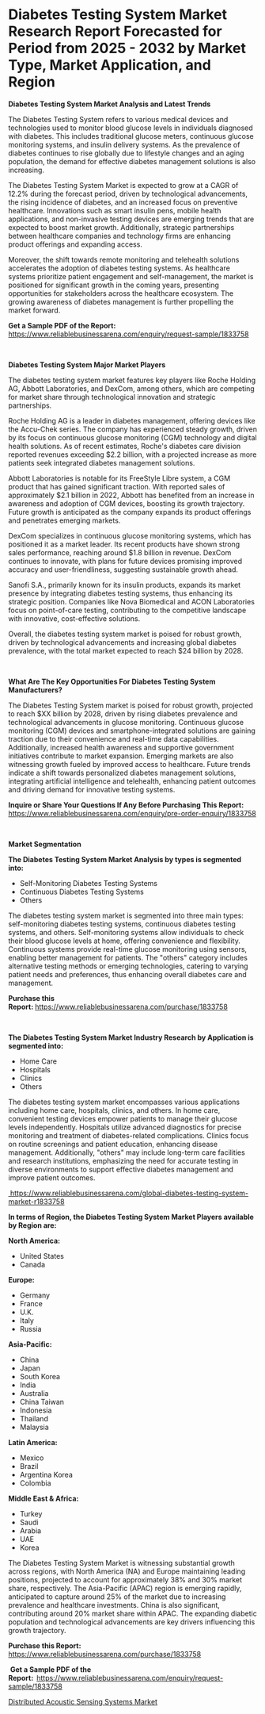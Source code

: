 <p><h1>Diabetes Testing System Market Research Report Forecasted for Period from 2025 -  2032 by Market Type, Market Application, and Region</h1></p><p><strong>Diabetes Testing System Market Analysis and Latest Trends</strong></p>
<p><p>The Diabetes Testing System refers to various medical devices and technologies used to monitor blood glucose levels in individuals diagnosed with diabetes. This includes traditional glucose meters, continuous glucose monitoring systems, and insulin delivery systems. As the prevalence of diabetes continues to rise globally due to lifestyle changes and an aging population, the demand for effective diabetes management solutions is also increasing.</p><p>The Diabetes Testing System Market is expected to grow at a CAGR of 12.2% during the forecast period, driven by technological advancements, the rising incidence of diabetes, and an increased focus on preventive healthcare. Innovations such as smart insulin pens, mobile health applications, and non-invasive testing devices are emerging trends that are expected to boost market growth. Additionally, strategic partnerships between healthcare companies and technology firms are enhancing product offerings and expanding access.</p><p>Moreover, the shift towards remote monitoring and telehealth solutions accelerates the adoption of diabetes testing systems. As healthcare systems prioritize patient engagement and self-management, the market is positioned for significant growth in the coming years, presenting opportunities for stakeholders across the healthcare ecosystem. The growing awareness of diabetes management is further propelling the market forward.</p></p>
<p><strong>Get a Sample PDF of the Report:&nbsp;</strong> <a href="https://www.reliablebusinessarena.com/enquiry/request-sample/1833758?utm_campaign=2800&utm_medium=2&utm_source=Github&utm_content=ia&utm_term=26032025&utm_id=diabetes-testing-system">https://www.reliablebusinessarena.com/enquiry/request-sample/1833758</a></p>
<p>&nbsp;</p>
<p><strong>Diabetes Testing System Major Market Players</strong></p>
<p><p>The diabetes testing system market features key players like Roche Holding AG, Abbott Laboratories, and DexCom, among others, which are competing for market share through technological innovation and strategic partnerships.</p><p>Roche Holding AG is a leader in diabetes management, offering devices like the Accu-Chek series. The company has experienced steady growth, driven by its focus on continuous glucose monitoring (CGM) technology and digital health solutions. As of recent estimates, Roche's diabetes care division reported revenues exceeding $2.2 billion, with a projected increase as more patients seek integrated diabetes management solutions.</p><p>Abbott Laboratories is notable for its FreeStyle Libre system, a CGM product that has gained significant traction. With reported sales of approximately $2.1 billion in 2022, Abbott has benefited from an increase in awareness and adoption of CGM devices, boosting its growth trajectory. Future growth is anticipated as the company expands its product offerings and penetrates emerging markets.</p><p>DexCom specializes in continuous glucose monitoring systems, which has positioned it as a market leader. Its recent products have shown strong sales performance, reaching around $1.8 billion in revenue. DexCom continues to innovate, with plans for future devices promising improved accuracy and user-friendliness, suggesting sustainable growth ahead.</p><p>Sanofi S.A., primarily known for its insulin products, expands its market presence by integrating diabetes testing systems, thus enhancing its strategic position. Companies like Nova Biomedical and ACON Laboratories focus on point-of-care testing, contributing to the competitive landscape with innovative, cost-effective solutions.</p><p>Overall, the diabetes testing system market is poised for robust growth, driven by technological advancements and increasing global diabetes prevalence, with the total market expected to reach $24 billion by 2028.</p></p>
<p>&nbsp;</p>
<p><strong>What Are The Key Opportunities For Diabetes Testing System Manufacturers?</strong></p>
<p><p>The Diabetes Testing System market is poised for robust growth, projected to reach $XX billion by 2028, driven by rising diabetes prevalence and technological advancements in glucose monitoring. Continuous glucose monitoring (CGM) devices and smartphone-integrated solutions are gaining traction due to their convenience and real-time data capabilities. Additionally, increased health awareness and supportive government initiatives contribute to market expansion. Emerging markets are also witnessing growth fueled by improved access to healthcare. Future trends indicate a shift towards personalized diabetes management solutions, integrating artificial intelligence and telehealth, enhancing patient outcomes and driving demand for innovative testing systems.</p></p>
<p><strong>Inquire or Share Your Questions If Any Before Purchasing This Report:</strong> <a href="https://www.reliablebusinessarena.com/enquiry/pre-order-enquiry/1833758?utm_campaign=2800&utm_medium=2&utm_source=Github&utm_content=ia&utm_term=26032025&utm_id=diabetes-testing-system">https://www.reliablebusinessarena.com/enquiry/pre-order-enquiry/1833758</a></p>
<p>&nbsp;</p>
<p><strong>Market Segmentation</strong></p>
<p><strong>The Diabetes Testing System Market Analysis by types is segmented into:</strong></p>
<p><ul><li>Self-Monitoring Diabetes Testing Systems</li><li>Continuous Diabetes Testing Systems</li><li>Others</li></ul></p>
<p><p>The diabetes testing system market is segmented into three main types: self-monitoring diabetes testing systems, continuous diabetes testing systems, and others. Self-monitoring systems allow individuals to check their blood glucose levels at home, offering convenience and flexibility. Continuous systems provide real-time glucose monitoring using sensors, enabling better management for patients. The "others" category includes alternative testing methods or emerging technologies, catering to varying patient needs and preferences, thus enhancing overall diabetes care and management.</p></p>
<p><strong>Purchase this Report:&nbsp;</strong><a href="https://www.reliablebusinessarena.com/purchase/1833758?utm_campaign=2800&utm_medium=2&utm_source=Github&utm_content=ia&utm_term=26032025&utm_id=diabetes-testing-system">https://www.reliablebusinessarena.com/purchase/1833758</a></p>
<p>&nbsp;</p>
<p><strong>The Diabetes Testing System Market Industry Research by Application is segmented into:</strong></p>
<p><ul><li>Home Care</li><li>Hospitals</li><li>Clinics</li><li>Others</li></ul></p>
<p><p>The diabetes testing system market encompasses various applications including home care, hospitals, clinics, and others. In home care, convenient testing devices empower patients to manage their glucose levels independently. Hospitals utilize advanced diagnostics for precise monitoring and treatment of diabetes-related complications. Clinics focus on routine screenings and patient education, enhancing disease management. Additionally, "others" may include long-term care facilities and research institutions, emphasizing the need for accurate testing in diverse environments to support effective diabetes management and improve patient outcomes.</p></p>
<p><a href="https://www.reliablebusinessarena.com/global-diabetes-testing-system-market-r1833758?utm_campaign=2800&utm_medium=2&utm_source=Github&utm_content=ia&utm_term=26032025&utm_id=diabetes-testing-system">&nbsp;https://www.reliablebusinessarena.com/global-diabetes-testing-system-market-r1833758</a></p>
<p><strong>In terms of Region, the Diabetes Testing System Market Players available by Region are:</strong></p>
<p>
    <p> <strong> North America: </strong>
        <ul>
            <li>United States</li>
            <li>Canada</li>
        </ul>
        </p> 
    <p> <strong> Europe: </strong>
        <ul>
            <li>Germany</li>
            <li>France</li>
            <li>U.K.</li>
            <li>Italy</li>
            <li>Russia</li>
        </ul>
        </p> 
    <p> <strong> Asia-Pacific: </strong>
        <ul>
            <li>China</li>
            <li>Japan</li>
            <li>South Korea</li>
            <li>India</li>
            <li>Australia</li>
            <li>China Taiwan</li>
            <li>Indonesia</li>
            <li>Thailand</li>
            <li>Malaysia</li>
        </ul>
        </p> 
    <p> <strong> Latin America: </strong>
        <ul>
            <li>Mexico</li>
            <li>Brazil</li>
            <li>Argentina Korea</li>
            <li>Colombia</li>
        </ul>
        </p> 
    <p> <strong> Middle East & Africa: </strong>
        <ul>
            <li>Turkey</li>
            <li>Saudi</li>
            <li>Arabia</li>
            <li>UAE</li>
            <li>Korea</li>
        </ul>
    </p>
    </p>
<p><p>The Diabetes Testing System Market is witnessing substantial growth across regions, with North America (NA) and Europe maintaining leading positions, projected to account for approximately 38% and 30% market share, respectively. The Asia-Pacific (APAC) region is emerging rapidly, anticipated to capture around 25% of the market due to increasing prevalence and healthcare investments. China is also significant, contributing around 20% market share within APAC. The expanding diabetic population and technological advancements are key drivers influencing this growth trajectory.</p></p>
<p><strong>Purchase this Report: </strong><a href="https://www.reliablebusinessarena.com/purchase/1833758?utm_campaign=2800&utm_medium=2&utm_source=Github&utm_content=ia&utm_term=26032025&utm_id=diabetes-testing-system">https://www.reliablebusinessarena.com/purchase/1833758</a></p>
<p>&nbsp;<strong>Get a Sample PDF of the Report:&nbsp;&nbsp;</strong><a href="https://www.reliablebusinessarena.com/enquiry/request-sample/1833758?utm_campaign=2800&utm_medium=2&utm_source=Github&utm_content=ia&utm_term=26032025&utm_id=diabetes-testing-system">https://www.reliablebusinessarena.com/enquiry/request-sample/1833758</a></p>
<p><strong></strong></p>
<p><p><a href="https://github.com/zupankocka/Market-Research-Report-List-1/blob/main/distributed-acoustic-sensing-systems-market.md?utm_campaign=2800&utm_medium=2&utm_source=Github&utm_content=ia&utm_term=26032025&utm_id=diabetes-testing-system">Distributed Acoustic Sensing Systems Market</a></p></p>
